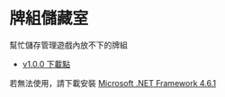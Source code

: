 # 牌組儲藏室

幫忙儲存管理遊戲內放不下的牌組

* [v1.0.0 下載點](https://drive.google.com/open?id=1JFcnfGfg26G5g7n4wtoWUt8hTdvtDvYH)

若無法使用，請下載安裝 [Microsoft .NET Framework 4.6.1](https://www.microsoft.com/zh-tw/download/details.aspx?id=49982)
